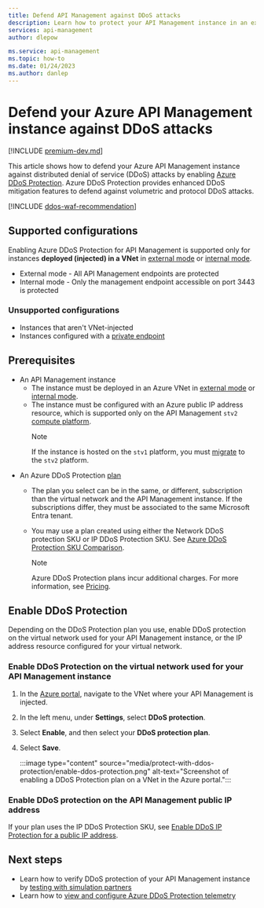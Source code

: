 ```yaml
---
title: Defend API Management against DDoS attacks 
description: Learn how to protect your API Management instance in an external virtual network against volumetric and protocol DDoS attacks by using Azure DDoS Protection.
services: api-management
author: dlepow

ms.service: api-management
ms.topic: how-to
ms.date: 01/24/2023
ms.author: danlep
---
```

# Defend your Azure API Management instance against DDoS attacks

[!INCLUDE [premium-dev.md](../../includes/api-management-availability-premium-dev.md)]

This article shows how to defend your Azure API Management instance against distributed denial of service (DDoS) attacks by enabling [Azure DDoS Protection](../ddos-protection/ddos-protection-overview.md). Azure DDoS Protection provides enhanced DDoS mitigation features to defend against volumetric and protocol DDoS attacks.​

[!INCLUDE [ddos-waf-recommendation](../../includes/ddos-waf-recommendation.md)]

## Supported configurations

Enabling Azure DDoS Protection for API Management is supported only for instances **deployed (injected) in a VNet** in [external mode](api-management-using-with-vnet.md) or [internal mode](api-management-using-with-internal-vnet.md).

* External mode - All API Management endpoints are protected
* Internal mode - Only the management endpoint accessible on port 3443 is protected

### Unsupported configurations

* Instances that aren't VNet-injected
* Instances configured with a [private endpoint](private-endpoint.md)


## Prerequisites

* An API Management instance
    * The instance must be deployed in an Azure VNet in [external mode](api-management-using-with-vnet.md) or [internal mode](api-management-using-with-internal-vnet.md).
    * The instance must be configured with an Azure public IP address resource, which is supported only on the API Management `stv2` [compute platform](compute-infrastructure.md). 
        > [!NOTE]
        > If the instance is hosted on the `stv1` platform, you must [migrate](compute-infrastructure.md#how-do-i-migrate-to-the-stv2-platform) to the `stv2` platform.
* An Azure DDoS Protection [plan](../ddos-protection/manage-ddos-protection.md)
    * The plan you select can be in the same, or different, subscription than the virtual network and the API Management instance. If the subscriptions differ, they must be associated to the same Microsoft Entra tenant.
    * You may use a plan created using either the Network DDoS protection SKU or IP DDoS Protection SKU. See [Azure DDoS Protection SKU Comparison](../ddos-protection/ddos-protection-sku-comparison.md).

        > [!NOTE]
        > Azure DDoS Protection plans incur additional charges. For more information, see [Pricing](https://azure.microsoft.com/pricing/details/ddos-protection/).
     
## Enable DDoS Protection

Depending on the DDoS Protection plan you use, enable DDoS protection on the virtual network used for your API Management instance, or the IP address resource configured for your virtual network.

### Enable DDoS Protection on the virtual network used for your API Management instance

1. In the [Azure portal](https://portal.azure.com), navigate to the VNet where your API Management is injected.
1. In the left menu, under **Settings**, select **DDoS protection**.
1. Select **Enable**, and then select your **DDoS protection plan**.
1. Select **Save**.

    :::image type="content" source="media/protect-with-ddos-protection/enable-ddos-protection.png" alt-text="Screenshot of enabling a DDoS Protection plan on a VNet in the Azure portal.":::

### Enable DDoS protection on the API Management public IP address

If your plan uses the IP DDoS Protection SKU, see [Enable DDoS IP Protection for a public IP address](../ddos-protection/manage-ddos-protection-powershell-ip.md#disable-ddos-ip-protection-for-an-existing-public-ip-address).

## Next steps

* Learn how to verify DDoS protection of your API Management instance by [testing with simulation partners](../ddos-protection/test-through-simulations.md)
* Learn how to [view and configure Azure DDoS Protection telemetry](../ddos-protection/telemetry.md)
